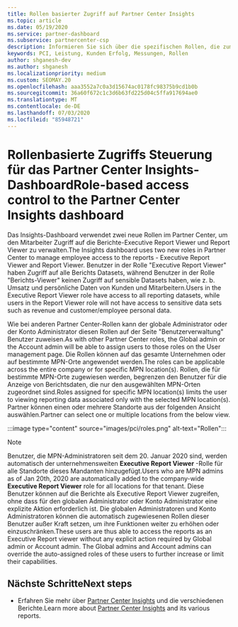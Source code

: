 ```yaml
---
title: Rollen basierter Zugriff auf Partner Center Insights
ms.topic: article
ms.date: 05/19/2020
ms.service: partner-dashboard
ms.subservice: partnercenter-csp
description: Informieren Sie sich über die spezifischen Rollen, die zum Anzeigen von Partner Center Insights-Berichten erforderlich sind Hierzu gehören die Rollen des Executive Report Viewer und der Berichts-Viewer.
keywords: PCI, Leistung, Kunden Erfolg, Messungen, Rollen
author: shganesh-dev
ms.author: shganesh
ms.localizationpriority: medium
ms.custom: SEOMAY.20
ms.openlocfilehash: aaa3552a7c0a3d15674ac0178fc98375b9cd1b0b
ms.sourcegitcommit: 36a60f672c1c3d6b63fd225d04c5ffa917694ae0
ms.translationtype: MT
ms.contentlocale: de-DE
ms.lasthandoff: 07/03/2020
ms.locfileid: "85948721"
---
```

# <a name="role-based-access-control-to-the-partner-center-insights-dashboard"></a><span data-ttu-id="baa6c-105">Rollenbasierte Zugriffs Steuerung für das Partner Center Insights-Dashboard</span><span class="sxs-lookup"><span data-stu-id="baa6c-105">Role-based access control to the Partner Center Insights dashboard</span></span>

<span data-ttu-id="baa6c-106">Das Insights-Dashboard verwendet zwei neue Rollen im Partner Center, um den Mitarbeiter Zugriff auf die Berichte-Executive Report Viewer und Report Viewer zu verwalten.</span><span class="sxs-lookup"><span data-stu-id="baa6c-106">The Insights dashboard uses two new roles in Partner Center to manage employee access to the reports - Executive Report Viewer and Report Viewer.</span></span>  <span data-ttu-id="baa6c-107">Benutzer in der Rolle "Executive Report Viewer" haben Zugriff auf alle Berichts Datasets, während Benutzer in der Rolle "Berichts-Viewer" keinen Zugriff auf sensible Datasets haben, wie z. b. Umsatz und persönliche Daten von Kunden und Mitarbeitern.</span><span class="sxs-lookup"><span data-stu-id="baa6c-107">Users in the Executive Report Viewer role have access to all reporting datasets, while users in the Report Viewer role will not have access to sensitive data sets such as revenue and customer/employee personal data.</span></span>  

<span data-ttu-id="baa6c-108">Wie bei anderen Partner Center-Rollen kann der globale Administrator oder der Konto Administrator diesen Rollen auf der Seite "Benutzerverwaltung" Benutzer zuweisen.</span><span class="sxs-lookup"><span data-stu-id="baa6c-108">As with other Partner Center roles, the Global admin or the Account admin will be able to assign users to those roles on the User management page.</span></span> <span data-ttu-id="baa6c-109">Die Rollen können auf das gesamte Unternehmen oder auf bestimmte MPN-Orte angewendet werden.</span><span class="sxs-lookup"><span data-stu-id="baa6c-109">The roles can be applicable across the entire company or for specific MPN location(s).</span></span> <span data-ttu-id="baa6c-110">Rollen, die für bestimmte MPN-Orte zugewiesen werden, begrenzen den Benutzer für die Anzeige von Berichtsdaten, die nur den ausgewählten MPN-Orten zugeordnet sind.</span><span class="sxs-lookup"><span data-stu-id="baa6c-110">Roles assigned for specific MPN location(s) limits the user to viewing reporting data associated only with the selected MPN location(s).</span></span> <span data-ttu-id="baa6c-111">Partner können einen oder mehrere Standorte aus der folgenden Ansicht auswählen.</span><span class="sxs-lookup"><span data-stu-id="baa6c-111">Partner can select one or multiple locations from the below view.</span></span>

:::image type="content" source="images/pci/roles.png" alt-text="Rollen":::

>[!Note]
> <span data-ttu-id="baa6c-113">Benutzer, die MPN-Administratoren seit dem 20. Januar 2020 sind, werden automatisch der unternehmensweiten **Executive Report Viewer** -Rolle für alle Standorte dieses Mandanten hinzugefügt.</span><span class="sxs-lookup"><span data-stu-id="baa6c-113">Users who are MPN admins as of Jan 20th, 2020 are automatically added to the company-wide **Executive Report Viewer** role for all locations for that tenant.</span></span> <span data-ttu-id="baa6c-114">Diese Benutzer können auf die Berichte als Executive Report Viewer zugreifen, ohne dass für den globalen Administrator oder Konto Administrator eine explizite Aktion erforderlich ist. Die globalen Administratoren und Konto Administratoren können die automatisch zugewiesenen Rollen dieser Benutzer außer Kraft setzen, um ihre Funktionen weiter zu erhöhen oder einzuschränken.</span><span class="sxs-lookup"><span data-stu-id="baa6c-114">These users are thus able to access the reports as an Executive Report viewer without any explicit action required by Global admin or Account admin. The Global admins and Account admins can override the auto-assigned roles of these users to further increase or limit their capabilities.</span></span>

## <a name="next-steps"></a><span data-ttu-id="baa6c-115">Nächste Schritte</span><span class="sxs-lookup"><span data-stu-id="baa6c-115">Next steps</span></span>

- <span data-ttu-id="baa6c-116">Erfahren Sie mehr über [Partner Center Insights](partner-center-insights.md) und die verschiedenen Berichte.</span><span class="sxs-lookup"><span data-stu-id="baa6c-116">Learn more about [Partner Center Insights](partner-center-insights.md) and its various reports.</span></span>
